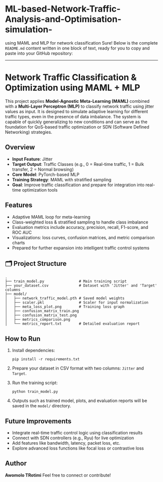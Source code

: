 # ML-based-Network-Traffic-Analysis-and-Optimisation-simulation-
using MAML and MLP for network classification 
Sure! Below is the complete `README.md` content written in one block of text, ready for you to copy and paste into your GitHub repository:

---

#  Network Traffic Classification & Optimization using MAML + MLP

This project applies **Model-Agnostic Meta-Learning (MAML)** combined with a **Multi-Layer Perceptron (MLP)** to classify network traffic using jitter values as input. It is designed to simulate adaptive learning for different traffic types, even in the presence of data imbalance. The system is capable of quickly generalizing to new conditions and can serve as the foundation for QoS-based traffic optimization or SDN (Software Defined Networking) strategies.

##  Overview

* **Input Feature**: Jitter
* **Target Output**: Traffic Classes (e.g., 0 = Real-time traffic, 1 = Bulk transfer, 2 = Normal browsing)
* **Core Model**: PyTorch-based MLP
* **Training Strategy**: MAML with stratified sampling
* **Goal**: Improve traffic classification and prepare for integration into real-time optimization tools

##  Features

*  Adaptive MAML loop for meta-learning
*  Class-weighted loss & stratified sampling to handle class imbalance
*  Evaluation metrics include accuracy, precision, recall, F1-score, and ROC AUC
*  Visualizations: loss curves, confusion matrices, and metric comparison charts
*  Prepared for further expansion into intelligent traffic control systems

## 🗂 Project Structure

```
.
├── train_model.py                # Main training script
├── your_dataset.csv              # Dataset with 'Jitter' and 'Target' columns
├── model/
│   ├── network_traffic_model.pth # Saved model weights
│   ├── scaler.pkl                # Scaler for input normalization
│   ├── meta_loss_plot.png        # Training loss graph
│   ├── confusion_matrix_train.png
│   ├── confusion_matrix_test.png
│   ├── metrics_comparison.png
│   └── metrics_report.txt        # Detailed evaluation report
```


##  How to Run

1. Install dependencies:

   ```
   pip install -r requirements.txt
   ```

2. Prepare your dataset in CSV format with two columns: `Jitter` and `Target`.

3. Run the training script:

   ```
   python train_model.py
   ```

4. Outputs such as trained model, plots, and evaluation reports will be saved in the `model/` directory.

##  Future Improvements

* Integrate real-time traffic control logic using classification results
* Connect with SDN controllers (e.g., Ryu) for live optimization
* Add features like bandwidth, latency, packet loss, etc.
* Explore advanced loss functions like focal loss or contrastive loss

## Author

**Awomolo TRotimi**
Feel free to connect or contribute!


